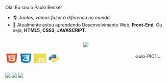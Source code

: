 Olá! Eu sou o Paulo Becker

* 🌎 _Juntos, vamos fazer a diferença no mundo._
* 🌱 Atualmente estou aprendendo Desenvolvimento Web, **Front-End**. Ou seja, **HTML5**, **CSS3**, **JAVASCRIPT**.

##

<div align="center">
  <img height="180em" src="https://github-readme-stats.vercel.app/api/top-langs/?username=paulobeckers1&layout=compact&langs_count=7&theme=dark"/>
</div>

<div style="display: inline_block"><br>
  <img align="center" alt="Paulo-HTML" height="30" width="40" src="https://raw.githubusercontent.com/devicons/devicon/master/icons/html5/html5-original.svg">
  <img align="center" alt="Paulo-CSS" height="30" width="40" src="https://raw.githubusercontent.com/devicons/devicon/master/icons/css3/css3-original.svg">
  <img align="center" alt="Paulo-JS" height="30" width="40" src="https://raw.githubusercontent.com/devicons/devicon/master/icons/javascript/javascript-plain.svg">
  <img align="center" alt="Paulo-PYTHON" height="30" width="40" src="https://raw.githubusercontent.com/devicons/devicon/master/icons/python/python-original.svg">
  <img align="right" alt="Paulo-PICTURE" height="150" style="border-radius:50px;" src="https://media.discordapp.net/attachments/798754850158411776/1056521459952009346/olhos-sorrindo-fundo.png">
</div>

##
  
<div>
  <a href = "mailto:prcb_0614@hotmail.com"><img src="https://img.shields.io/badge/Microsoft_Outlook-0078D4?style=for-the-badge&logo=microsoft-outlook&logoColor=white" target="_blank"></a>
  <a href="https://www.instagram.com/paulobeckers1/" target="_blank"><img src="https://img.shields.io/badge/-Instagram-%23E4405F?style=for-the-badge&logo=instagram&logoColor=white" target="_blank"></a>
  <a href="https://www.linkedin.com/in/paulobeckers1/" target="_blank"><img src="https://img.shields.io/badge/-LinkedIn-%230077B5?style=for-the-badge&logo=linkedin&logoColor=white" target="_blank"></a>

</div>